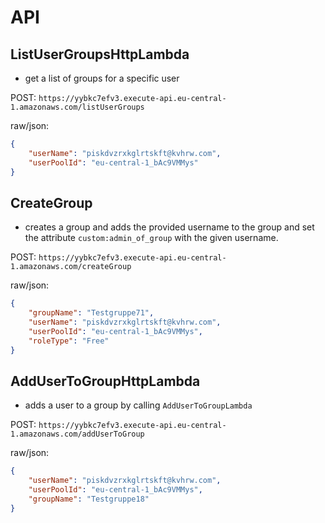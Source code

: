 # API

## ListUserGroupsHttpLambda
- get a list of groups for a specific user

POST: 
`https://yybkc7efv3.execute-api.eu-central-1.amazonaws.com/listUserGroups`

raw/json:
```json
{
    "userName": "piskdvzrxkglrtskft@kvhrw.com",
    "userPoolId": "eu-central-1_bAc9VMMys"
}
```

## CreateGroup
- creates a group and adds the provided username to the group and set the attribute `custom:admin_of_group` with the given username. 

POST: 
`https://yybkc7efv3.execute-api.eu-central-1.amazonaws.com/createGroup`

raw/json:
```json
{
    "groupName": "Testgruppe71",
    "userName": "piskdvzrxkglrtskft@kvhrw.com",
    "userPoolId": "eu-central-1_bAc9VMMys",
    "roleType": "Free"
}
```


## AddUserToGroupHttpLambda
- adds a user to a group by calling `AddUserToGroupLambda` 

POST: 
`https://yybkc7efv3.execute-api.eu-central-1.amazonaws.com/addUserToGroup`

raw/json:
```json
{
    "userName": "piskdvzrxkglrtskft@kvhrw.com",
    "userPoolId": "eu-central-1_bAc9VMMys",
    "groupName": "Testgruppe18"
}
```
